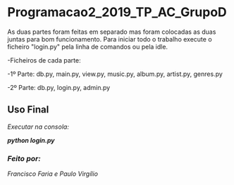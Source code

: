 # Programacao2_2019_TP_AC_GrupoD

As duas partes foram feitas em separado mas foram colocadas as duas juntas para bom funcionamento.
Para iniciar todo o trabalho execute o ficheiro "login.py" pela linha de comandos ou pela idle.

-Ficheiros de cada parte:

-1º Parte: db.py, main.py, view.py, music.py, album.py, artist.py, genres.py

-2º Parte: db.py, login.py, admin.py

## Uso Final

*Executar na consola:*

***python login.py***



### *Feito por:*
                
*Francisco Faria e
Paulo Virgílio*              



